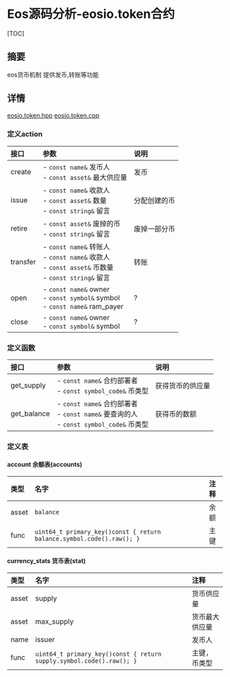# Eos源码分析-eosio.token合约

[TOC]



## 摘要

eos货币机制
提供发币,转账等功能



## 详情
[eosio.token.hpp](https://github.com/EOSIO/eosio.contracts/blob/master/contracts/eosio.token/include/eosio.token/eosio.token.hpp)
[eosio.token.cpp](https://github.com/EOSIO/eosio.contracts/blob/master/contracts/eosio.token/src/eosio.token.cpp)

### 定义action
|接口|参数|说明|
|:-----|:------|:----|
|create|- `const name&` 发币人<br>- `const asset&` 最大供应量|发币|
|issue|- `const name&` 收款人<br>- `const asset&` 数量<br>- `const string&` 留言|分配创建的币|
|retire|- `const asset&` 废掉的币<br>- `const string&` 留言|废掉一部分币|
|transfer|- `const name&` 转账人<br>- `const name&` 收款人<br>- `const asset&` 币数量<br>- `const string&` 留言|转账|
|open|- `const name&` owner<br>- `const symbol&` symbol<br>- `const name&` ram_payer|?|
|close|- `const name&` owner<br>- `const symbol&` symbol|?|

### 定义函数
|接口|参数|说明|
|:-----|:------|:----|
|get_supply|- `const name&` 合约部署者<br>- `const symbol_code&` 币类型|获得货币的供应量|
|get_balance|- `const name&` 合约部署者<br>- `const name&` 要查询的人<br>- `const symbol_code&` 币类型|获得币的数额|

### 定义表
#### account 余额表(accounts)
|类型|名字|注释|
|:-----|:------|:----|
|asset|`balance`|余额|
|func|`uint64_t primary_key()const { return balance.symbol.code().raw(); }`|主键|

#### currency_stats 货币表(stat)
|类型|名字|注释|
|:-----|:------|:----|
|asset|supply|货币供应量|
|asset|max_supply|货币最大供应量|
|name|issuer|发币人|
|func|`uint64_t primary_key()const { return supply.symbol.code().raw(); }`|主键， 币类型|
